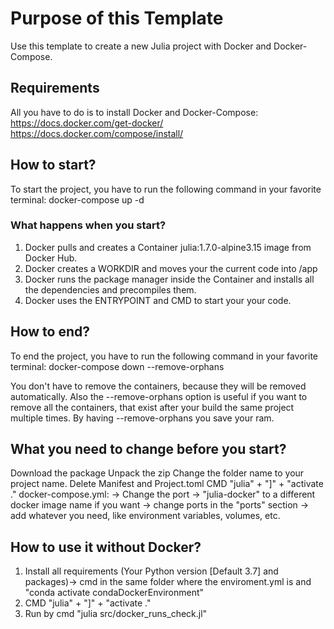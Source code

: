 # Purpose of this Template
Use this template to create a new Julia project with Docker and Docker-Compose.


## Requirements
All you have to do is to install Docker and Docker-Compose:
    https://docs.docker.com/get-docker/
    https://docs.docker.com/compose/install/

## How to start?
To start the project, you have to run the following command in your favorite terminal:
    docker-compose up -d

### What happens when you start?
1. Docker pulls and creates a Container julia:1.7.0-alpine3.15 image from Docker Hub.
2. Docker creates a WORKDIR and moves your the current code into /app
3. Docker runs the package manager inside the Container and installs all the dependencies and precompiles them.
4. Docker uses the ENTRYPOINT and CMD to start your your code.

## How to end?
To end the project, you have to run the following command in your favorite terminal:
    docker-compose down --remove-orphans

You don't have to remove the containers, because they will be removed automatically. Also the --remove-orphans option is useful if you want to remove all the containers, that exist after your build the same project multiple times. By having --remove-orphans you save your ram. 

## What you need to change before you start?
Download the package
Unpack the zip
Change the folder name to your project name.
Delete Manifest and Project.toml
CMD "julia" + "]" + "activate ." 
docker-compose.yml:
-> Change the port
-> "julia-docker" to a different docker image name if you want
-> change ports in the "ports" section
-> add whatever you need, like environment variables, volumes, etc.

## How to use it without Docker?
1. Install all requirements (Your Python version [Default 3.7] and packages)-> cmd in the same folder where the enviroment.yml is and "conda activate condaDockerEnvironment"
2. CMD "julia" + "]" + "activate ."
3. Run by cmd "julia src/docker_runs_check.jl"